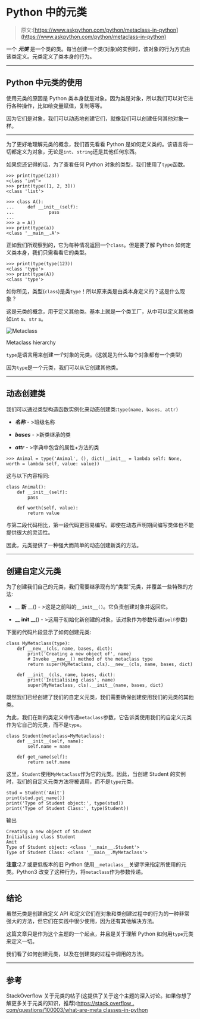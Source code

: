 # Python 中的元类

> 原文:[https://www.askpython.com/python/metaclass-in-python](https://www.askpython.com/python/metaclass-in-python)

一个 ***元类*** 是一个类的类。每当创建一个类(对象)的实例时，该对象的行为方式由该类定义。元类定义了类本身的行为。

* * *

## Python 中元类的使用

使用元类的原因是 Python 类本身就是对象。因为类是对象，所以我们可以对它进行各种操作，比如给变量赋值，复制等等。

因为它们是对象，我们可以动态地创建它们，就像我们可以创建任何其他对象一样。

* * *

为了更好地理解元类的概念，我们首先看看 Python 是如何定义类的。该语言将一切都定义为对象，无论是`int`、`string`还是其他任何东西。

如果您还记得的话，为了查看任何 Python 对象的类型，我们使用了`type`函数。

```
>>> print(type(123))
<class 'int'>
>>> print(type([1, 2, 3]))
<class 'list'>

>>> class A():
...     def __init__(self):
...             pass
...
>>> a = A()
>>> print(type(a))
<class '__main__.A'>

```

正如我们所观察到的，它为每种情况返回一个`class`。但是要了解 Python 如何定义类本身，我们只需看看它的类型。

```
>>> print(type(type(123))
<class 'type'>
>>> print(type(A))
<class 'type'>

```

如你所见，类型(`class`)是类`type`！所以原来类是由类本身定义的？这是什么现象？

这是元类的概念，用于定义其他类。基本上就是一个类工厂，从中可以定义其他类如`int` s、`str` s。

![Metaclass](../Images/0989bec7493fa9faebbccab72046d533.png)

Metaclass hierarchy

`type`是语言用来创建*一个*对象的元类。(这就是为什么每个对象都有一个类型)

因为`type`是一个元类，我们可以从它创建其他类。

* * *

## 动态创建类

我们可以通过类型构造函数实例化来动态创建类:`type(name, bases, attr)`

*   ***名称*** - >班级名称

*   ***bases*** - >新类继承的类

*   ***attr*** - >字典中包含的属性+方法的类

```
>>> Animal = type('Animal', (), dict(__init__ = lambda self: None, worth = lambda self, value: value))

```

这与以下内容相同:

```
class Animal():
    def __init__(self):
        pass

    def worth(self, value):
        return value

```

与第二段代码相比，第一段代码更容易编写。即使在动态声明期间编写类体也不能提供很大的灵活性。

因此，元类提供了一种强大而简单的动态创建新类的方法。

* * *

## 创建自定义元类

为了创建我们自己的元类，我们需要继承现有的“类型”元类，并覆盖一些特殊的方法:

*   __ **新** __() - >这是之前叫的`__init__()`。它负责创建对象并返回它。

*   __ **init** __() - >这用于初始化新创建的对象，该对象作为参数传递(`self`参数)

下面的代码片段显示了如何创建元类:

```
class MyMetaclass(type):
    def __new__(cls, name, bases, dict):
        print('Creating a new object of', name)
        # Invoke __new__() method of the metaclass type
        return super(MyMetaclass, cls).__new__(cls, name, bases, dict)

    def __init__(cls, name, bases, dict):
        print('Initialising class', name)
        super(MyMetaclass, cls).__init__(name, bases, dict)

```

既然我们已经创建了我们的自定义元类，我们需要确保创建使用我们的元类的其他类。

为此，我们在新的类定义中传递`metaclass`参数，它告诉类使用我们的自定义元类作为它自己的元类，而不是`type`。

```
class Student(metaclass=MyMetaclass):
    def __init__(self, name):
        self.name = name

    def get_name(self):
        return self.name

```

这里，`Student`使用`MyMetaclass`作为它的元类。因此，当创建 Student 的实例时，我们的自定义元类方法将被调用，而不是`type`元类。

```
stud = Student('Amit')
print(stud.get_name())
print('Type of Student object:', type(stud))
print('Type of Student Class:', type(Student))

```

输出

```
Creating a new object of Student
Initialising class Student
Amit
Type of Student object: <class '__main__.Student'>
Type of Student Class: <class '__main__.MyMetaclass'>

```

**注意**:2.7 或更低版本的旧 Python 使用`__metaclass__`关键字来指定所使用的元类。Python3 改变了这种行为，将`metaclass`作为参数传递。

* * *

## 结论

虽然元类是创建自定义 API 和定义它们在对象和类创建过程中的行为的一种非常强大的方法，但它们在实践中很少使用，因为还有其他解决方法。

这篇文章只是作为这个主题的一个起点，并且是关于理解 Python 如何用`type`元类来定义一切。

我们看了如何创建元类，以及在创建类的过程中调用的方法。

* * *

## 参考

StackOverflow 关于元类的帖子(这提供了关于这个主题的深入讨论。如果你想了解更多关于元类的知识，推荐):[https://stack overflow . com/questions/100003/what-are-meta classes-in-python](https://stackoverflow.com/questions/100003/what-are-metaclasses-in-python)